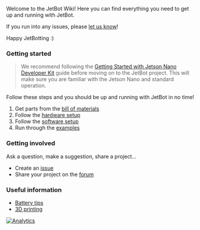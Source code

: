 Welcome to the JetBot Wiki!  Here you can find everything you need to get up and running with JetBot.

If you run into any issues, please [let us know](../issues)!

Happy JetBotting :)

### Getting started

> We recommend following the [Getting Started with Jetson Nano Developer Kit](https://developer.nvidia.com/embedded/learn/get-started-jetson-nano-devkit) guide before moving on to the JetBot project.  This will make sure you are familiar with the Jetson Nano and standard operation.

Follow these steps and you should be up and running with JetBot in no time!

1. Get parts from the [bill of materials](bill-of-materials)
2. Follow the [hardware setup](hardware-setup)
3. Follow the [software setup](software-setup)
4. Run through the [examples](examples)

### Getting involved

Ask a question, make a suggestion, share a project...

<!--* Join the [chat server](https://discord.gg/Ady6NtF)-->
* Create an [issue](../../issues)
* Share your project on the [forum](https://devtalk.nvidia.com/default/board/139/jetson-embedded-systems/)

### Useful information

* [Battery tips](battery-tips)
* [3D printing](3D-printing)

[![Analytics](https://ga-beacon.appspot.com/UA-135919510-1/jetbot/wiki/Home?pixel)](https://github.com/igrigorik/ga-beacon)